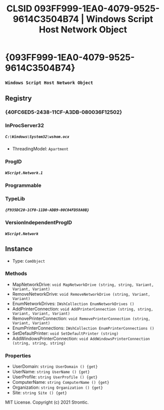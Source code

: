 ﻿---
title: "CLSID 093FF999-1EA0-4079-9525-9614C3504B74 | Windows Script Host Network Object"
excerpt: What is COM-Object CLSID 093FF999-1EA0-4079-9525-9614C3504B74?
---

# {093FF999-1EA0-4079-9525-9614C3504B74}

### `Windows Script Host Network Object`

## Registry


### {40FC6ED5-2438-11CF-A3DB-080036F12502}


### InProcServer32

##### `C:\Windows\System32\wshom.ocx`
* ThreadingModel: `Apartment`

### ProgID

##### `WScript.Network.1`

### Programmable


### TypeLib

##### `{F935DC20-1CF0-11D0-ADB9-00C04FD58A0B}`

### VersionIndependentProgID

##### `WScript.Network`

## Instance

* Type: `ComObject`

### Methods

* MapNetworkDrive: `void MapNetworkDrive (string, string, Variant, Variant, Variant)`
* RemoveNetworkDrive: `void RemoveNetworkDrive (string, Variant, Variant)`
* EnumNetworkDrives: `IWshCollection EnumNetworkDrives ()`
* AddPrinterConnection: `void AddPrinterConnection (string, string, Variant, Variant, Variant)`
* RemovePrinterConnection: `void RemovePrinterConnection (string, Variant, Variant)`
* EnumPrinterConnections: `IWshCollection EnumPrinterConnections ()`
* SetDefaultPrinter: `void SetDefaultPrinter (string)`
* AddWindowsPrinterConnection: `void AddWindowsPrinterConnection (string, string, string)`

### Properties

* UserDomain: `string UserDomain () {get} `
* UserName: `string UserName () {get} `
* UserProfile: `string UserProfile () {get} `
* ComputerName: `string ComputerName () {get} `
* Organization: `string Organization () {get} `
* Site: `string Site () {get} `

MIT License. Copyright (c) 2021 Strontic.


